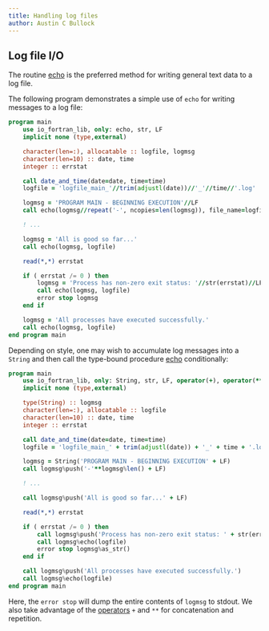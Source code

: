 ```yaml
---
title: Handling log files
author: Austin C Bullock
---
```


## Log file I/O

The routine [echo](../Ref/echo.html) is the preferred method for writing general text data to a log file.

The following program demonstrates a simple use of `echo` for writing messages to a log file:

```fortran
program main
    use io_fortran_lib, only: echo, str, LF
    implicit none (type,external)

    character(len=:), allocatable :: logfile, logmsg
    character(len=10) :: date, time
    integer :: errstat

    call date_and_time(date=date, time=time)
    logfile = 'logfile_main_'//trim(adjustl(date))//'_'//time//'.log'

    logmsg = 'PROGRAM MAIN - BEGINNING EXECUTION'//LF
    call echo(logmsg//repeat('-', ncopies=len(logmsg)), file_name=logfile)

    ! ...

    logmsg = 'All is good so far...'
    call echo(logmsg, logfile)

    read(*,*) errstat

    if ( errstat /= 0 ) then
        logmsg = 'Process has non-zero exit status: '//str(errstat)//LF//'Stopping...'
        call echo(logmsg, logfile)
        error stop logmsg
    end if

    logmsg = 'All processes have executed successfully.'
    call echo(logmsg, logfile)
end program main
```

Depending on style, one may wish to accumulate log messages into a `String` and then call the type-bound procedure [echo](../Ref/string-methods.html#echo) conditionally:

```fortran
program main
    use io_fortran_lib, only: String, str, LF, operator(+), operator(**)
    implicit none (type,external)

    type(String) :: logmsg
    character(len=:), allocatable :: logfile
    character(len=10) :: date, time
    integer :: errstat

    call date_and_time(date=date, time=time)
    logfile = 'logfile_main_' + trim(adjustl(date)) + '_' + time + '.log'

    logmsg = String('PROGRAM MAIN - BEGINNING EXECUTION' + LF)
    call logmsg%push('-'**logmsg%len() + LF)

    ! ...

    call logmsg%push('All is good so far...' + LF)

    read(*,*) errstat

    if ( errstat /= 0 ) then
        call logmsg%push('Process has non-zero exit status: ' + str(errstat) + LF + 'Stopping...')
        call logmsg%echo(logfile)
        error stop logmsg%as_str()
    end if

    call logmsg%push('All processes have executed successfully.')
    call logmsg%echo(logfile)
end program main
```

Here, the `error stop` will dump the entire contents of `logmsg` to stdout. We also take advantage of the [operators](../Ref/operators.html) `+` and `**` for concatenation and repetition.
